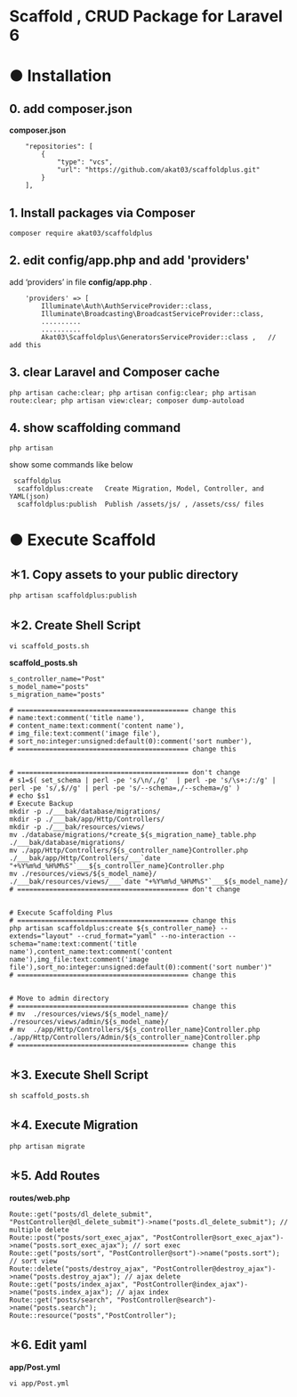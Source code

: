 # Scaffold , CRUD Package for Laravel 6

# ● Installation

## 0. add composer.json
**composer.json**

```
    "repositories": [
        {
            "type": "vcs",
            "url": "https://github.com/akat03/scaffoldplus.git"
        }
    ],
```


## 1. Install packages via Composer

```
composer require akat03/scaffoldplus
```

## 2. edit config/app.php and add 'providers'

add ‘providers’ in file **config/app.php** .

```
    'providers' => [
        Illuminate\Auth\AuthServiceProvider::class,
        Illuminate\Broadcasting\BroadcastServiceProvider::class,
        ..........
        ..........
        Akat03\Scaffoldplus\GeneratorsServiceProvider::class ,   // add this
```

## 3. clear Laravel and Composer cache 
```
php artisan cache:clear; php artisan config:clear; php artisan route:clear; php artisan view:clear; composer dump-autoload
```

## 4. show scaffolding command
```
php artisan
```

show some commands like below

```
 scaffoldplus
  scaffoldplus:create   Create Migration, Model, Controller, and YAML(json)
  scaffoldplus:publish  Publish /assets/js/ , /assets/css/ files
```



# ● Execute Scaffold


## ＊1. Copy assets to your public directory
```
php artisan scaffoldplus:publish
```

## ＊2. Create Shell Script

```
vi scaffold_posts.sh
```

**scaffold_posts.sh**

```
s_controller_name="Post"
s_model_name="posts"
s_migration_name="posts"

# =========================================== change this
# name:text:comment('title name'),
# content_name:text:comment('content name'),
# img_file:text:comment('image file'),
# sort_no:integer:unsigned:default(0):comment('sort number'),
# =========================================== change this


# =========================================== don't change
# s1=$( set_schema | perl -pe 's/\n/,/g'  | perl -pe 's/\s+:/:/g' | perl -pe 's/,$//g' | perl -pe 's/--schema=,/--schema=/g' )
# echo $s1
# Execute Backup
mkdir -p ./___bak/database/migrations/
mkdir -p ./___bak/app/Http/Controllers/
mkdir -p ./___bak/resources/views/
mv ./database/migrations/*create_${s_migration_name}_table.php ./___bak/database/migrations/
mv ./app/Http/Controllers/${s_controller_name}Controller.php  ./___bak/app/Http/Controllers/___`date "+%Y%m%d_%H%M%S"`___${s_controller_name}Controller.php
mv ./resources/views/${s_model_name}/  ./___bak/resources/views/___`date "+%Y%m%d_%H%M%S"`___${s_model_name}/
# =========================================== don't change


# Execute Scaffolding Plus
# =========================================== change this
php artisan scaffoldplus:create ${s_controller_name} --extends="layout" --crud_format="yaml" --no-interaction --schema="name:text:comment('title name'),content_name:text:comment('content name'),img_file:text:comment('image file'),sort_no:integer:unsigned:default(0):comment('sort number')"
# =========================================== change this


# Move to admin directory
# =========================================== change this
# mv  ./resources/views/${s_model_name}/  ./resources/views/admin/${s_model_name}/
# mv  ./app/Http/Controllers/${s_controller_name}Controller.php  ./app/Http/Controllers/Admin/${s_controller_name}Controller.php
# =========================================== change this
```

## ＊3. Execute Shell Script

```
sh scaffold_posts.sh
```

## ＊4. Execute Migration

```
php artisan migrate
```

## ＊5. Add Routes

**routes/web.php**

```
Route::get("posts/dl_delete_submit", "PostController@dl_delete_submit")->name("posts.dl_delete_submit"); // multiple delete
Route::post("posts/sort_exec_ajax", "PostController@sort_exec_ajax")->name("posts.sort_exec_ajax"); // sort exec
Route::get("posts/sort", "PostController@sort")->name("posts.sort"); // sort view
Route::delete("posts/destroy_ajax", "PostController@destroy_ajax")->name("posts.destroy_ajax"); // ajax delete
Route::get("posts/index_ajax", "PostController@index_ajax")->name("posts.index_ajax"); // ajax index
Route::get("posts/search", "PostController@search")->name("posts.search");
Route::resource("posts","PostController");
```


## ＊6. Edit yaml

**app/Post.yml**

```
vi app/Post.yml 
```

